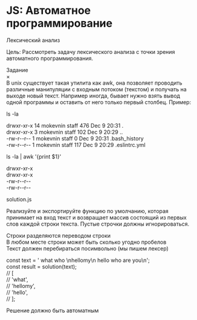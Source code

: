 # JS: Автоматное программирование

Лексический анализ

Цель: Рассмотреть задачу лексического анализа с точки зрения автоматного программирования.

Задание<br/>
×<br/>
В unix существует такая утилита как awk, она позволяет проводить различные манипуляции с входным потоком (текстом) и получать на выходе новый текст. Например иногда, бывает нужно взять вывод одной программы и оставить от него только первый столбец. Пример:

ls -la

drwxr-xr-x  14 mokevnin  staff  476 Dec  9 20:31 .<br/>
drwxr-xr-x   3 mokevnin  staff  102 Dec  9 20:29 ..<br/>
-rw-r--r--   1 mokevnin  staff    0 Dec  9 20:31 .bash_history<br/>
-rw-r--r--   1 mokevnin  staff  117 Dec  9 20:29 .eslintrc.yml<br/>

ls -la | awk '{print $1}'

drwxr-xr-x<br/>
drwxr-xr-x<br/>
-rw-r--r--<br/>
-rw-r--r--<br/>

solution.js

Реализуйте и экспортируйте функцию по умолчанию, которая принимает на вход текст и возвращает массив состоящий из первых слов каждой строки текста. Пустые строчки должны игнорироваться.

Строки разделяются переводом строки<br/>
В любом месте строки может быть сколько угодно пробелов<br/>
Текст должен перебираться посимвольно (мы пишем лексер)

const text = '  what who   \nhellomy\n hello who are you\n';<br/>
const result = solution(text);<br/>
// [<br/>
//   'what',<br/>
//   'hellomy',<br/>
//   'hello',<br/>
// ];

Решение должно быть автоматным


